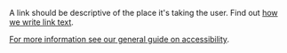 <p>A link should be descriptive of the place it's taking the user. Find out <a href="https://coop-design-manual.herokuapp.com/content.html#links">how we write link text</a>.</p>

<p><a href="https://coop-design-manual.herokuapp.com/accessibility.html">For more information see our general guide on accessibility</a>.</p>
